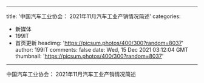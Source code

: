 
---
title: '中国汽车工业协会： 2021年11月汽车工业产销情况简述'
categories: 
 - 新媒体
 - 199IT
 - 首页更新
headimg: 'https://picsum.photos/400/300?random=8037'
author: 199IT
comments: false
date: Wed, 15 Dec 2021 03:12:04 GMT
thumbnail: 'https://picsum.photos/400/300?random=8037'
---

<div>   
中国汽车工业协会： 2021年11月汽车工业产销情况简述  
</div>
            